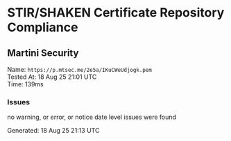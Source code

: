 # STIR/SHAKEN Certificate Repository Compliance

## Martini Security

Name: `https://p.mtsec.me/2e5a/IKuCWeUdjogk.pem`\
Tested At: 18 Aug 25 21:01 UTC\
Time: 139ms

### Issues

no warning, or error, or notice date level issues were found

Generated: 18 Aug 25 21:13 UTC